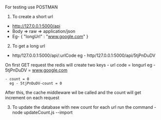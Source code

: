 For testing use POSTMAN

1) To create a short url

  - http://127.0.0.1:5000/api
  - Body => raw => application/json
  - Eg-
    {
    "longUrl" : "www.google.com"
    }

  2) To get a long url

  - http/127.0.0.1:5000/api/:urlCode
  eg - http/127.0.0.1:5000/api/5tjPnDuDV

  On first GET request the redis will create two keys 
    - url code = longurl
      eg - 5tjPnDuDV = www.google.com
      
    - count = 0
      eg - 5tjPnDuDV-count = 0

  After this, the cache middleware wil be called and the count will get increment on each request

  3) To update the database with new count for each url
  run the command - node updateCount.js --import


